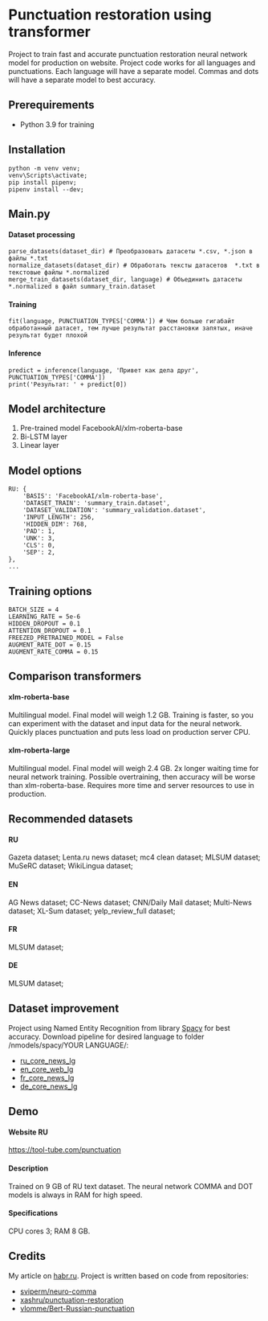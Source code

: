 # Punctuation restoration using transformer
Project to train fast and accurate punctuation restoration neural network model for production on website. Project code works for all languages ​​and punctuations. Each language will have a separate model. Commas and dots will have a separate model to best accuracy.
## Prerequirements
* Python 3.9 for training
## Installation
```
python -m venv venv;
venv\Scripts\activate;
pip install pipenv;
pipenv install --dev;
```
## Main.py
#### Dataset processing
```
parse_datasets(dataset_dir) # Преобразовать датасеты *.csv, *.json в файлы *.txt
normalize_datasets(dataset_dir) # Обработать тексты датасетов  *.txt в текстовые файлы *.normalized
merge_train_datasets(dataset_dir, language) # Объединить датасеты *.normalized в файл summary_train.dataset
```
#### Training
```
fit(language, PUNCTUATION_TYPES['COMMA']) # Чем больше гигабайт обработанный датасет, тем лучше результат расстановки запятых, иначе результат будет плохой
```
#### Inference
```
predict = inference(language, 'Привет как дела друг', PUNCTUATION_TYPES['COMMA'])
print('Результат: ' + predict[0])
```
## Model architecture
1) Pre-trained model FacebookAI/xlm-roberta-base
2) Bi-LSTM layer
3) Linear layer
## Model options
```
RU: {
    'BASIS': 'FacebookAI/xlm-roberta-base',
    'DATASET_TRAIN': 'summary_train.dataset',
    'DATASET_VALIDATION': 'summary_validation.dataset',
    'INPUT_LENGTH': 256,
    'HIDDEN_DIM': 768,
    'PAD': 1,
    'UNK': 3,
    'CLS': 0,
    'SEP': 2,
},
...
```
## Training options
```
BATCH_SIZE = 4
LEARNING_RATE = 5e-6
HIDDEN_DROPOUT = 0.1
ATTENTION_DROPOUT = 0.1
FREEZED_PRETRAINED_MODEL = False
AUGMENT_RATE_DOT = 0.15
AUGMENT_RATE_COMMA = 0.15
```
## Comparison transformers
#### xlm-roberta-base
Multilingual model.
Final model will weigh 1.2 GB.
Training is faster, so you can experiment with the dataset and input data for the neural network. Quickly places punctuation and puts less load on production server CPU.
#### xlm-roberta-large
Multilingual model.
Final model will weigh 2.4 GB.
2x longer waiting time for neural network training. Possible overtraining, then accuracy will be worse than xlm-roberta-base. Requires more time and server resources to use in production.
## Recommended datasets
#### RU
Gazeta dataset; Lenta.ru news dataset; mc4 clean dataset; MLSUM dataset; MuSeRC dataset; WikiLingua dataset;
#### EN
AG News dataset; CC-News dataset; CNN/Daily Mail dataset; Multi-News dataset; XL-Sum dataset; yelp_review_full dataset;
#### FR
MLSUM dataset;
#### DE
MLSUM dataset;
## Dataset improvement
Project using Named Entity Recognition from library [Spacy](https://spacy.io) for best accuracy. Download pipeline for desired language to folder /nmodels/spacy/YOUR LANGUAGE/:
- [ru_core_news_lg](https://spacy.io/models/ru)
- [en_core_web_lg](https://spacy.io/models/en)
- [fr_core_news_lg](https://spacy.io/models/fr)
- [de_core_news_lg](https://spacy.io/models/de)
## Demo
#### Website RU
https://tool-tube.com/punctuation
#### Description
Trained on 9 GB of RU text dataset. The neural network COMMA and DOT models is always in RAM for high speed.
#### Specifications
CPU cores 3; RAM 8 GB.
## Credits
My article on [habr.ru](https://habr.ru). Project is written based on code from repositories: 
- [sviperm/neuro-comma](https://github.com/sviperm/neuro-comma)
- [xashru/punctuation-restoration](https://github.com/xashru/punctuation-restoration)
- [vlomme/Bert-Russian-punctuation](https://github.com/vlomme/Bert-Russian-punctuation)
